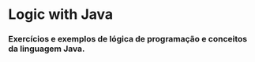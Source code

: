 # Logic with Java

### Exercícios e exemplos de lógica de programação e conceitos da linguagem Java.

